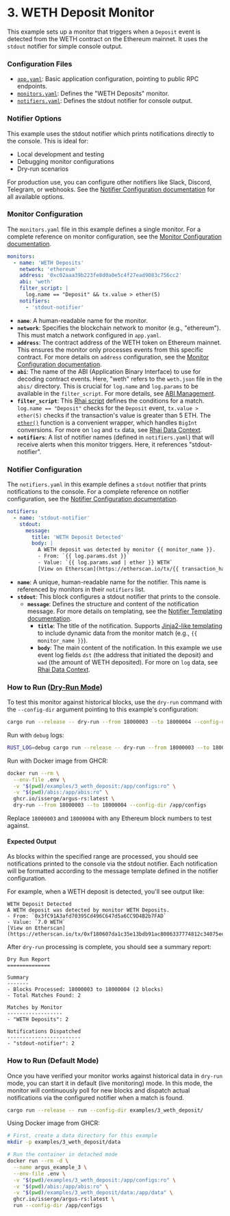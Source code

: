 # 3. WETH Deposit Monitor

This example sets up a monitor that triggers when a `Deposit` event is detected
from the WETH contract on the Ethereum mainnet. It uses the `stdout` notifier
for simple console output.

### Configuration Files

- [`app.yaml`](../../docs/src/user_guide/config_app.md): Basic application configuration, pointing to public RPC endpoints.
- [`monitors.yaml`](../../docs/src/user_guide/config_monitors.md): Defines the "WETH Deposits" monitor.
- [`notifiers.yaml`](../../docs/src/user_guide/config_notifiers.md): Defines the stdout notifier for console output.

### Notifier Options

This example uses the stdout notifier which prints notifications directly to the console. This is ideal for:
- Local development and testing
- Debugging monitor configurations
- Dry-run scenarios

For production use, you can configure other notifiers like Slack, Discord, Telegram, or webhooks. See the [Notifier Configuration documentation](../../docs/src/user_guide/notifiers_yaml.md) for all available options.

### Monitor Configuration

The `monitors.yaml` file in this example defines a single monitor. For a complete reference on monitor configuration, see the [Monitor Configuration documentation](../../docs/src/user_guide/config_monitors.md).

```yaml
monitors:
  - name: 'WETH Deposits'
    network: 'ethereum'
    address: '0xc02aaa39b223fe8d0a0e5c4f27ead9083c756cc2'
    abi: 'weth'
    filter_script: |
      log.name == "Deposit" && tx.value > ether(5)
    notifiers:
      - 'stdout-notifier'
```

- **`name`**: A human-readable name for the monitor.
- **`network`**: Specifies the blockchain network to monitor (e.g., "ethereum").
  This must match a network configured in `app.yaml`.
- **`address`**: The contract address of the WETH token on Ethereum mainnet.
  This ensures the monitor only processes events from this specific contract. For more details on `address` configuration, see the [Monitor Configuration documentation](../../docs/src/user_guide/config_monitors.md#monitor-fields).
- **`abi`**: The name of the ABI (Application Binary Interface) to use for
  decoding contract events. Here, "weth" refers to the `weth.json` file in the
  `abis/` directory. This is crucial for `log.name` and `log.params` to be
  available in the `filter_script`. For more details, see [ABI Management](../../docs/src/user_guide/config_abis.md).
- **`filter_script`**: This [Rhai script](../../docs/src/user_guide/rhai_scripts.md) defines the conditions for a match.
  `log.name == "Deposit"` checks for the `Deposit` event, `tx.value > ether(5)`
  checks if the transaction's value is greater than 5 ETH. The [`ether()`](../../docs/src/user_guide/rhai_helpers.md#ethervalue) function is a
  convenient wrapper, which handles `BigInt` conversions. For more on `log` and `tx` data, see [Rhai Data Context](../../docs/src/user_guide/rhai_context.md).
- **`notifiers`**: A list of notifier names (defined in `notifiers.yaml`) that
  will receive alerts when this monitor triggers. Here, it references "stdout-notifier".

### Notifier Configuration

The `notifiers.yaml` in this example defines a `stdout` notifier that prints notifications to the console. For a complete reference on notifier configuration, see the [Notifier Configuration documentation](../../docs/src/user_guide/notifiers_yaml.md).

```yaml
notifiers:
  - name: 'stdout-notifier'
    stdout:
      message:
        title: 'WETH Deposit Detected'
        body: |
          A WETH deposit was detected by monitor {{ monitor_name }}.
          - From: `{{ log.params.dst }}`
          - Value: `{{ log.params.wad | ether }} WETH`
          [View on Etherscan](https://etherscan.io/tx/{{ transaction_hash }})
```

- **`name`**: A unique, human-readable name for the notifier. This name is
  referenced by monitors in their `notifiers` list.
- **`stdout`**: This block configures a stdout notifier that prints to the console.
  - **`message`**: Defines the structure and content of the notification
    message. For more details on templating, see the [Notifier Templating documentation](../../docs/src/user_guide/notifier_templating.md).
    - **`title`**: The title of the notification. Supports
      [Jinja2-like templating](https://docs.rs/minijinja/latest/minijinja/) to
      include dynamic data from the monitor match (e.g., `{{ monitor_name }}`).
    - **`body`**: The main content of the notification. In this example we use
      event log fields `dst` (the address that initiated the deposit) and `wad`
      (the amount of WETH deposited). For more on `log` data, see [Rhai Data Context](../../docs/src/user_guide/rhai_context.md#the-log-object-decoded-event-log).

### How to Run ([Dry-Run Mode](../../docs/src/operations/cli.md#dry-run-mode))

To test this monitor against historical blocks, use the `dry-run` command with
the `--config-dir` argument pointing to this example's configuration:

```bash
cargo run --release -- dry-run --from 18000003 --to 18000004 --config-dir examples/3_weth_deposit/
```

Run with `debug` logs:

```bash
RUST_LOG=debug cargo run --release -- dry-run --from 18000003 --to 18000004 --config-dir examples/3_weth_deposit/
```

Run with Docker image from GHCR:

```bash
docker run --rm \
  --env-file .env \
  -v "$(pwd)/examples/3_weth_deposit:/app/configs:ro" \
  -v "$(pwd)/abis:/app/abis:ro" \
  ghcr.io/isserge/argus-rs:latest \
  dry-run --from 18000003 --to 18000004 --config-dir /app/configs
```

Replace `18000003` and `18000004` with any Ethereum block numbers to test
against.

#### Expected Output

As blocks within the specified range are processed, you should see notifications
printed to the console via the stdout notifier. Each notification will be
formatted according to the message template defined in the notifier configuration.

For example, when a WETH deposit is detected, you'll see output like:
```
WETH Deposit Detected
A WETH deposit was detected by monitor WETH Deposits.
- From: `0x3fC91A3afd70395Cd496C647d5a6CC9D4B2b7FAD`
- Value: `7.0 WETH`
[View on Etherscan](https://etherscan.io/tx/0xf180607da1c35e13bdb91ac8006337774812c34075ed1cdd9a7765f5197b4882)
```

After `dry-run` processing is complete, you should see a summary report:

```
Dry Run Report
==============

Summary
-------
- Blocks Processed: 18000003 to 18000004 (2 blocks)
- Total Matches Found: 2

Matches by Monitor
------------------
- "WETH Deposits": 2

Notifications Dispatched
------------------------
- "stdout-notifier": 2
```

### How to Run (Default Mode)

Once you have verified your monitor works against historical data in `dry-run`
mode, you can start it in default (live monitoring) mode. In this mode, the
monitor will continuously poll for new blocks and dispatch actual notifications
via the configured notifier when a match is found.

```bash
cargo run --release -- run --config-dir examples/3_weth_deposit/
```

Using Docker image from GHCR:

```bash
# First, create a data directory for this example
mkdir -p examples/3_weth_deposit/data

# Run the container in detached mode
docker run --rm -d \
  --name argus_example_3 \
  --env-file .env \
  -v "$(pwd)/examples/3_weth_deposit:/app/configs:ro" \
  -v "$(pwd)/abis:/app/abis:ro" \
  -v "$(pwd)/examples/3_weth_deposit/data:/app/data" \
  ghcr.io/isserge/argus-rs:latest \
  run --config-dir /app/configs
```
